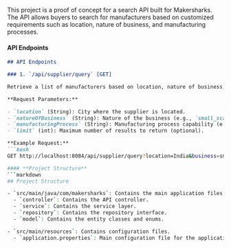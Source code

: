 This project is a proof of concept for a search API built for Makersharks.
The API allows buyers to search for manufacturers based on customized requirements such as location, nature of business, and manufacturing processes.
#### **API Endpoints**
```markdown
## API Endpoints

### 1. `/api/supplier/query` [GET]

Retrieve a list of manufacturers based on location, nature of business, and manufacturing processes.

**Request Parameters:**

- `location` (String): City where the supplier is located.
- `natureOfBusiness` (String): Nature of the business (e.g., `small_scale`, `medium_scale`, `large_scale`).
- `manufacturingProcess` (String): Manufacturing process capability (e.g., `moulding`, `3d_printing`, `casting`, `coating`).
- `limit` (int): Maximum number of results to return (optional).

**Example Request:**
```bash
GET http://localhost:8084/api/supplier/query?location=India&business=small_scale&processes=three_d_printing&pageNo=1&pageSize=1

#### **Project Structure**
```markdown
## Project Structure

- `src/main/java/com/makersharks`: Contains the main application files.
  - `controller`: Contains the API controller.
  - `service`: Contains the service layer.
  - `repository`: Contains the repository interface.
  - `model`: Contains the entity classes and enums.

- `src/main/resources`: Contains configuration files.
  - `application.properties`: Main configuration file for the application.
